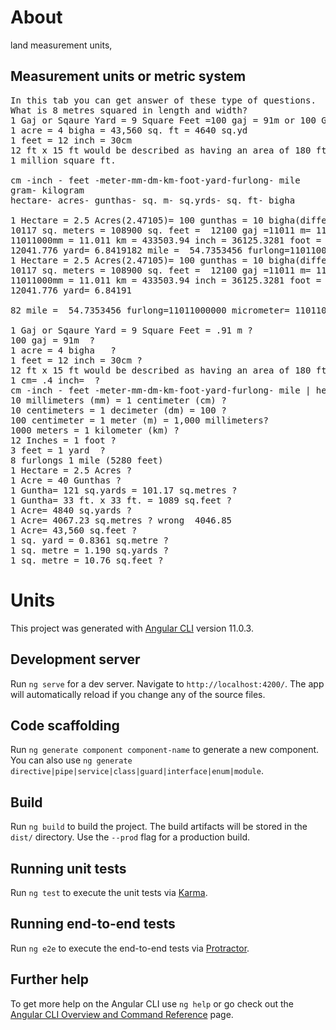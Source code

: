# About
 land measurement units, 

## Measurement units or metric system
<pre>
In this tab you can get answer of these type of questions.
What is 8 metres squared in length and width?
1 Gaj or Sqaure Yard = 9 Square Feet =100 gaj = 91m or 100 Gaj = 900 Square Feet
1 acre = 4 bigha = 43,560 sq. ft = 4640 sq.yd 
1 feet = 12 inch = 30cm
12 ft x 15 ft would be described as having an area of 180 ft² 
1 million square ft.

cm -inch - feet -meter-mm-dm-km-foot-yard-furlong- mile
gram- kilogram
hectare- acres- gunthas- sq. m- sq.yrds- sq. ft- bigha

1 Hectare = 2.5 Acres(2.47105)= 100 gunthas = 10 bigha(differrent at different place) =  12100 sq. yards ..
10117 sq. meters = 108900 sq. feet =  12100 gaj =11011 m= 1101100cm ..
11011000mm = 11.011 km = 433503.94 inch = 36125.3281 foot = 110110dm ..
12041.776 yard= 6.8419182 mile =  54.7353456 furlong=11011000000 micrometer= 11011000000000 nanometer
1 Hectare = 2.5 Acres(2.47105)= 100 gunthas = 10 bigha(differrent at different place) =  12100 sq. yards ..
10117 sq. meters = 108900 sq. feet =  12100 gaj =11011 m= 1101100cm ..
11011000mm = 11.011 km = 433503.94 inch = 36125.3281 foot = 110110dm ..
12041.776 yard= 6.84191

82 mile =  54.7353456 furlong=11011000000 micrometer= 11011000000000 nanometer

1 Gaj or Sqaure Yard = 9 Square Feet = .91 m ?
100 gaj = 91m  ?
1 acre = 4 bigha   ?
1 feet = 12 inch = 30cm ?
12 ft x 15 ft would be described as having an area of 180 ft² ?
1 cm= .4 inch=  ?
cm -inch - feet -meter-mm-dm-km-foot-yard-furlong- mile | hectare- acres- gunthas- sq. m- sq.yrds- sq. ft- bigha
10 millimeters (mm) = 1 centimeter (cm) ?
10 centimeters = 1 decimeter (dm) = 100 ?
100 centimeter = 1 meter (m) = 1,000 millimeters?
1000 meters = 1 kilometer (km) ?
12 Inches = 1 foot ?
3 feet = 1 yard  ?
8 furlongs 1 mile (5280 feet)  
1 Hectare = 2.5 Acres ?
1 Acre = 40 Gunthas ?
1 Guntha= 121 sq.yards = 101.17 sq.metres ?
1 Guntha= 33 ft. x 33 ft. = 1089 sq.feet ?
1 Acre= 4840 sq.yards ?
1 Acre= 4067.23 sq.metres ? wrong  4046.85
1 Acre= 43,560 sq.feet ?
1 sq. yard = 0.8361 sq.metre ?
1 sq. metre = 1.190 sq.yards ?
1 sq. metre = 10.76 sq.feet ?
</pre>


# Units

This project was generated with [Angular CLI](https://github.com/angular/angular-cli) version 11.0.3.

## Development server

Run `ng serve` for a dev server. Navigate to `http://localhost:4200/`. The app will automatically reload if you change any of the source files.

## Code scaffolding

Run `ng generate component component-name` to generate a new component. You can also use `ng generate directive|pipe|service|class|guard|interface|enum|module`.

## Build

Run `ng build` to build the project. The build artifacts will be stored in the `dist/` directory. Use the `--prod` flag for a production build.

## Running unit tests

Run `ng test` to execute the unit tests via [Karma](https://karma-runner.github.io).

## Running end-to-end tests

Run `ng e2e` to execute the end-to-end tests via [Protractor](http://www.protractortest.org/).

## Further help

To get more help on the Angular CLI use `ng help` or go check out the [Angular CLI Overview and Command Reference](https://angular.io/cli) page.
